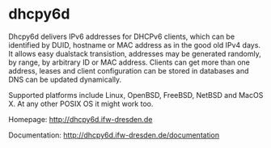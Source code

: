 dhcpy6d
=======

Dhcpy6d delivers IPv6 addresses for DHCPv6 clients, which can be identified by DUID, hostname or MAC address as in the good old IPv4 days. It allows easy dualstack transistion, addresses may be generated randomly, by range, by arbitrary ID or MAC address. Clients can get more than one address, leases and client configuration can be stored in databases and DNS can be updated dynamically.

Supported platforms include Linux, OpenBSD, FreeBSD, NetBSD and MacOS X. At any other POSIX OS it might work too.

Homepage: http://dhcpy6d.ifw-dresden.de

Documentation: http://dhcpy6d.ifw-dresden.de/documentation
